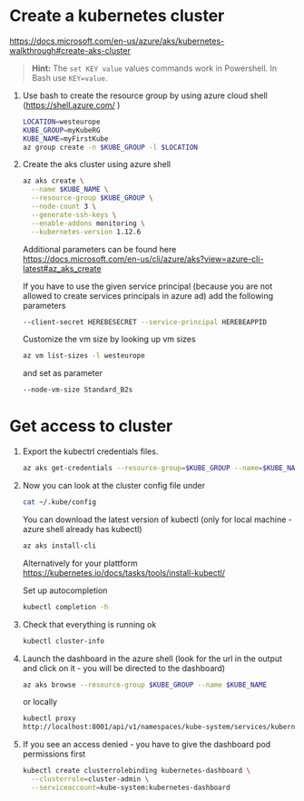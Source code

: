 # Create a kubernetes cluster

https://docs.microsoft.com/en-us/azure/aks/kubernetes-walkthrough#create-aks-cluster

> **Hint:** The `set KEY value` values commands work in Powershell. In Bash use `KEY=value`.

1. Use bash to create the resource group by using azure cloud shell (https://shell.azure.com/ )

   ```bash
   LOCATION=westeurope
   KUBE_GROUP=myKubeRG
   KUBE_NAME=myFirstKube
   az group create -n $KUBE_GROUP -l $LOCATION
   ```

2. Create the aks cluster using azure shell

   ```bash
   az aks create \
     --name $KUBE_NAME \
     --resource-group $KUBE_GROUP \
     --node-count 3 \
     --generate-ssh-keys \
     --enable-addons monitoring \
     --kubernetes-version 1.12.6
   ```

   Additional parameters can be found here https://docs.microsoft.com/en-us/cli/azure/aks?view=azure-cli-latest#az_aks_create

   If you have to use the given service principal (because you are not allowed to create services principals in azure ad) add the following parameters

   ```bash
   --client-secret HEREBESECRET --service-principal HEREBEAPPID
   ```

   Customize the vm size by looking up vm sizes

   ```bash
   az vm list-sizes -l westeurope
   ```

   and set as parameter

   ```bash
   --node-vm-size Standard_B2s
   ```

# Get access to cluster

1. Export the kubectrl credentials files.

   ```bash
   az aks get-credentials --resource-group=$KUBE_GROUP --name=$KUBE_NAME
   ```

1. Now you can look at the cluster config file under

   ```bash
   cat ~/.kube/config
   ```

   You can download the latest version of kubectl (only for local machine - azure shell already has kubectl)

   ```bash
   az aks install-cli
   ```

   Alternatively for your plattform
   https://kubernetes.io/docs/tasks/tools/install-kubectl/

   Set up autocompletion

   ```bash
   kubectl completion -h
   ```

1. Check that everything is running ok

   ```bash
   kubectl cluster-info
   ```

1. Launch the dashboard in the azure shell (look for the url in the output and click on it - you will be directed to the dashboard)

   ```bash
   az aks browse --resource-group $KUBE_GROUP --name $KUBE_NAME
   ```

   or locally

   ```bash
   kubectl proxy
   http://localhost:8001/api/v1/namespaces/kube-system/services/kubernetes-dashboard/proxy/#!/pod?namespace=default
   ```

1. If you see an access denied - you have to give the dashboard pod permissions first

   ```bash
   kubectl create clusterrolebinding kubernetes-dashboard \
     --clusterrole=cluster-admin \
     --serviceaccount=kube-system:kubernetes-dashboard
   ```
